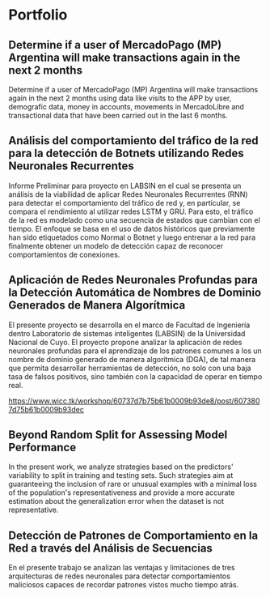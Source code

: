 # Portfolio

## Determine if a user of MercadoPago (MP) Argentina will make transactions again in the next 2 months

Determine if a user of MercadoPago (MP) Argentina will make transactions again in the next 2 months using data like visits to the APP by user, demografic data, money in accounts, movements in MercadoLibre and transactional data that have been carried out in the last 6 months.

## Análisis del comportamiento del tráfico de la red para la detección de Botnets utilizando Redes Neuronales Recurrentes

Informe Preliminar para proyecto en LABSIN en el cual se presenta un análisis de la viabilidad de aplicar Redes Neuronales Recurrentes (RNN) para detectar el comportamiento del tráfico de red y, en particular, se compara el rendimiento al utilizar redes LSTM y GRU. Para esto, el tráfico de la red es modelado como una secuencia de estados que cambian con el tiempo. El enfoque se basa en el uso de datos históricos que previamente han sido etiquetados como Normal o Botnet y luego entrenar a la red para finalmente obtener un modelo de detección capaz de reconocer comportamientos de conexiones.

## Aplicación de Redes Neuronales Profundas para la Detección Automática de Nombres de Dominio Generados de Manera Algorítmica

El presente proyecto se desarrolla en el marco de Facultad de Ingeniería dentro Laboratorio de sistemas inteligentes (LABSIN) de la Universidad Nacional de Cuyo. El proyecto propone analizar la aplicación de redes neuronales profundas para el aprendizaje de los patrones comunes a los un nombre de dominio generado de manera algorítmica (DGA), de tal manera que permita desarrollar herramientas de detección, no solo con una baja tasa de falsos positivos, sino también con la capacidad de operar en tiempo real.

https://www.wicc.tk/workshop/60737d7b75b61b0009b93de8/post/6073807d75b61b0009b93dec

## Beyond Random Split for Assessing Model Performance

In the present work, we analyze strategies based on the predictors' variability to split in training and testing sets. Such strategies aim at guaranteeing the inclusion of rare or unusual examples with a minimal loss of the population's representativeness and provide a more accurate estimation about the generalization error when the dataset is not representative.


## Detección de Patrones de Comportamiento en la Red a través del Análisis de Secuencias

En el presente trabajo se analizan las ventajas y limitaciones de tres arquitecturas de redes neuronales para detectar comportamientos maliciosos capaces de recordar patrones vistos mucho tiempo atrás.

